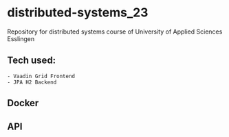 # distributed-systems_23
Repository for distributed systems course of University of Applied Sciences Esslingen

## Tech used:
    - Vaadin Grid Frontend
    - JPA H2 Backend

## Docker

## API